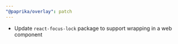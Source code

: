 ```yaml
---
"@paprika/overlay": patch
---
```


- Update `react-focus-lock` package to support wrapping in a web component
